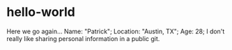 # hello-world

Here we go again...
Name: "Patrick";
Location: "Austin, TX";
Age: 28;
I don't really like sharing personal information in a public git.
